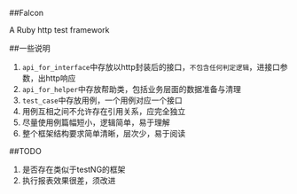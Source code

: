 ##Falcon

A Ruby http test framework

##一些说明

1. `api_for_interface`中存放以http封装后的接口，`不包含任何判定逻辑`，进接口参数，出http响应
2. `api_for_helper`中存放帮助类，包括业务层面的数据准备与清理
3. `test_case`中存放用例，一个用例对应一个接口
  1. 用例互相之间不允许存在引用关系，应完全独立
  2. 尽量使用例篇幅短小，逻辑简单，易于理解
4. 整个框架结构要求简单清晰，层次少，易于阅读

##TODO

1. 是否存在类似于testNG的框架
2. 执行报表效果很差，须改进
